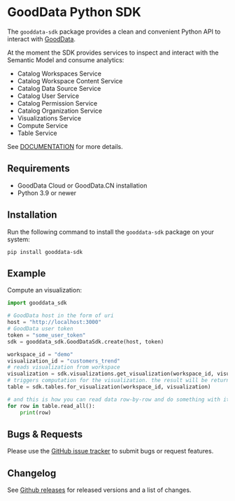 # GoodData Python SDK

The `gooddata-sdk` package provides a clean and convenient Python API to interact with [GoodData](https://www.gooddata.com/).

At the moment the SDK provides services to inspect and interact with the Semantic Model and consume analytics:
* Catalog Workspaces Service
* Catalog Workspace Content Service
* Catalog Data Source Service
* Catalog User Service
* Catalog Permission Service
* Catalog Organization Service
* Visualizations Service
* Compute Service
* Table Service

See [DOCUMENTATION](https://www.gooddata.com/docs/python-sdk/1.43.1.dev1) for more details.

## Requirements

-  GoodData Cloud or GoodData.CN installation
-  Python 3.9 or newer

## Installation

Run the following command to install the `gooddata-sdk` package on your system:

    pip install gooddata-sdk

## Example

Compute an visualization:
```python
import gooddata_sdk

# GoodData host in the form of uri
host = "http://localhost:3000"
# GoodData user token
token = "some_user_token"
sdk = gooddata_sdk.GoodDataSdk.create(host, token)

workspace_id = "demo"
visualization_id = "customers_trend"
# reads visualization from workspace
visualization = sdk.visualizations.get_visualization(workspace_id, visualization_id)
# triggers computation for the visualization. the result will be returned in a tabular form
table = sdk.tables.for_visualization(workspace_id, visualization)

# and this is how you can read data row-by-row and do something with it
for row in table.read_all():
    print(row)
```


## Bugs & Requests

Please use the [GitHub issue tracker](https://github.com/gooddata/gooddata-python-sdk/issues) to submit bugs
or request features.

## Changelog

See  [Github releases](https://github.com/gooddata/gooddata-python-sdk/releases) for released versions
and a list of changes.
